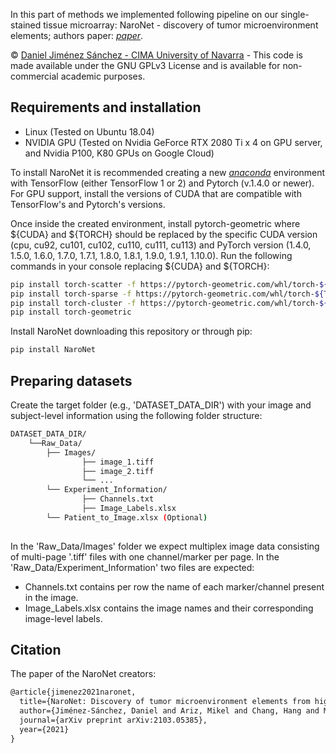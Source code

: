 In this part of methods we implemented following pipeline on our single-stained tissue microarray:
NaroNet - discovery of tumor microenvironment elements; 
authors paper: [*paper*](https://arxiv.org/abs/2103.05385). 

© [Daniel Jiménez Sánchez - CIMA University of Navarra](https://cima.cun.es/en/research/research-programs/solid-tumors-program/research-group-preclinical-models-preclinical-tools-analysis) - This code is made available under the GNU GPLv3 License and is available for non-commercial academic purposes. 


## Requirements and installation
* Linux (Tested on Ubuntu 18.04)
* NVIDIA GPU (Tested on Nvidia GeForce RTX 2080 Ti x 4 on GPU server, and Nvidia P100, K80 GPUs on Google Cloud)

To install NaroNet it is recommended creating a new [*anaconda*](https://www.anaconda.com/distribution/) environment with TensorFlow (either TensorFlow 1 or 2) and Pytorch (v.1.4.0 or newer). For GPU support, install the versions of CUDA that are compatible with TensorFlow's and Pytorch's versions.

Once inside the created environment, install pytorch-geometric where ${CUDA} and ${TORCH} should be replaced by the specific CUDA version (cpu, cu92, cu101, cu102, cu110, cu111, cu113) and PyTorch version (1.4.0, 1.5.0, 1.6.0, 1.7.0, 1.7.1, 1.8.0, 1.8.1, 1.9.0, 1.9.1, 1.10.0). Run the following commands in your console replacing ${CUDA} and ${TORCH}:
```sh
pip install torch-scatter -f https://pytorch-geometric.com/whl/torch-${TORCH}+${CUDA}.html
pip install torch-sparse -f https://pytorch-geometric.com/whl/torch-${TORCH}+${CUDA}.html
pip install torch-cluster -f https://pytorch-geometric.com/whl/torch-${TORCH}+${CUDA}.html
pip install torch-geometric
```

Install NaroNet downloading this repository or through pip:
```sh
pip install NaroNet
```

## Preparing datasets
Create the target folder (e.g., 'DATASET_DATA_DIR') with your image and subject-level information using the following folder structure:

```bash
DATASET_DATA_DIR/
    └──Raw_Data/
        ├── Images/
                ├── image_1.tiff
                ├── image_2.tiff
                └── ...
        └── Experiment_Information/
                ├── Channels.txt                
                ├── Image_Labels.xlsx
		└── Patient_to_Image.xlsx (Optional)
		
```
In the 'Raw_Data/Images' folder we expect multiplex image data consisting of multi-page '.tiff' files with one channel/marker per page.
In the 'Raw_Data/Experiment_Information' two files are expected:
* Channels.txt contains per row the name of each marker/channel present in the image.
* Image_Labels.xlsx contains the image names and their corresponding image-level labels.
## Citation
The paper of the NaroNet creators:
```diff
@article{jimenez2021naronet,
  title={NaroNet: Discovery of tumor microenvironment elements from highly multiplexed images},
  author={Jiménez-Sánchez, Daniel and Ariz, Mikel and Chang, Hang and Matias-Guiu, Xavier and de Andrea, Carlos E and Ortiz-de-Solórzano, Carlos},
  journal={arXiv preprint arXiv:2103.05385},
  year={2021}
}
```


